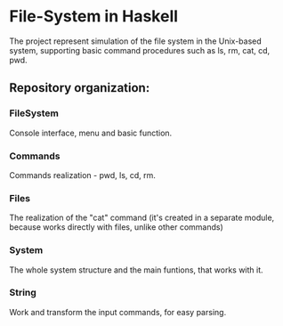 # File-System in Haskell

The project represent simulation of the file system in the Unix-based system, supporting basic command procedures such as ls, rm, cat, cd, pwd.

## Repository organization:

### FileSystem
Console interface, menu and basic function.
### Commands
Commands realization - pwd, ls, cd, rm.
### Files
The realization of the "cat" command (it's created in a separate module, because works directly with files, unlike other commands)
### System
The whole system structure and the main funtions, that works with it.
### String
Work and transform the input commands, for easy parsing.
